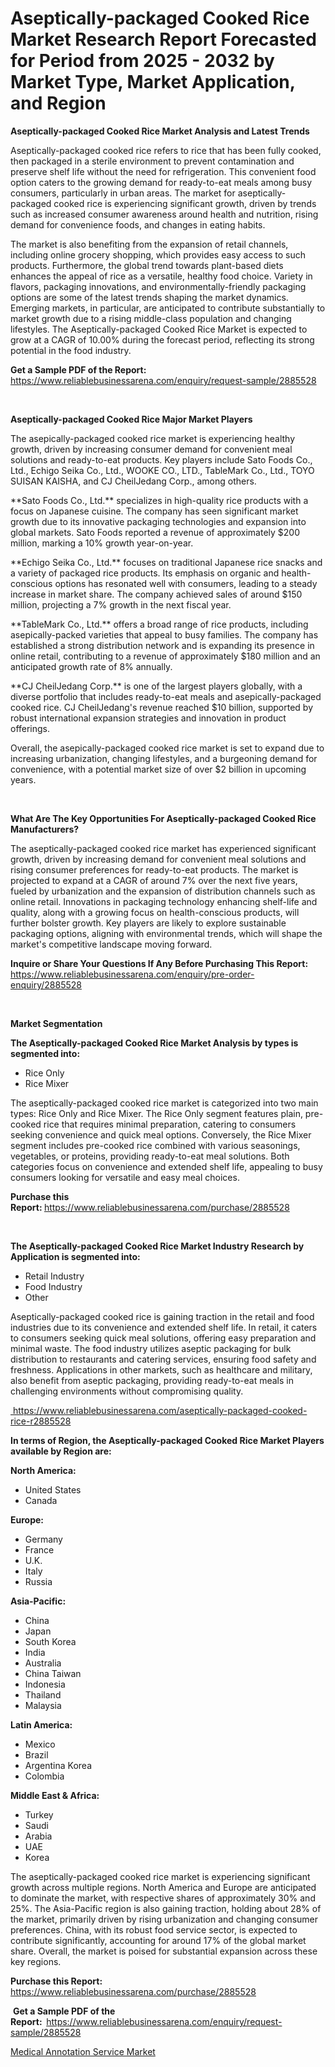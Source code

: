 <p><h1>Aseptically-packaged Cooked Rice Market Research Report Forecasted for Period from 2025 -  2032 by Market Type, Market Application, and Region</h1></p><p><strong>Aseptically-packaged Cooked Rice Market Analysis and Latest Trends</strong></p>
<p><p>Aseptically-packaged cooked rice refers to rice that has been fully cooked, then packaged in a sterile environment to prevent contamination and preserve shelf life without the need for refrigeration. This convenient food option caters to the growing demand for ready-to-eat meals among busy consumers, particularly in urban areas. The market for aseptically-packaged cooked rice is experiencing significant growth, driven by trends such as increased consumer awareness around health and nutrition, rising demand for convenience foods, and changes in eating habits.</p><p>The market is also benefiting from the expansion of retail channels, including online grocery shopping, which provides easy access to such products. Furthermore, the global trend towards plant-based diets enhances the appeal of rice as a versatile, healthy food choice. Variety in flavors, packaging innovations, and environmentally-friendly packaging options are some of the latest trends shaping the market dynamics. Emerging markets, in particular, are anticipated to contribute substantially to market growth due to a rising middle-class population and changing lifestyles. The Aseptically-packaged Cooked Rice Market is expected to grow at a CAGR of 10.00% during the forecast period, reflecting its strong potential in the food industry.</p></p>
<p><strong>Get a Sample PDF of the Report:&nbsp;</strong> <a href="https://www.reliablebusinessarena.com/enquiry/request-sample/2885528?utm_campaign=2647&utm_medium=2&utm_source=Github&utm_content=ia&utm_term=13032025&utm_id=aseptically-packaged-cooked-rice">https://www.reliablebusinessarena.com/enquiry/request-sample/2885528</a></p>
<p>&nbsp;</p>
<p><strong>Aseptically-packaged Cooked Rice Major Market Players</strong></p>
<p><p>The asepically-packaged cooked rice market is experiencing healthy growth, driven by increasing consumer demand for convenient meal solutions and ready-to-eat products. Key players include Sato Foods Co., Ltd., Echigo Seika Co., Ltd., WOOKE CO., LTD., TableMark Co., Ltd., TOYO SUISAN KAISHA, and CJ CheilJedang Corp., among others.</p><p>**Sato Foods Co., Ltd.** specializes in high-quality rice products with a focus on Japanese cuisine. The company has seen significant market growth due to its innovative packaging technologies and expansion into global markets. Sato Foods reported a revenue of approximately $200 million, marking a 10% growth year-on-year.</p><p>**Echigo Seika Co., Ltd.** focuses on traditional Japanese rice snacks and a variety of packaged rice products. Its emphasis on organic and health-conscious options has resonated well with consumers, leading to a steady increase in market share. The company achieved sales of around $150 million, projecting a 7% growth in the next fiscal year.</p><p>**TableMark Co., Ltd.** offers a broad range of rice products, including asepically-packed varieties that appeal to busy families. The company has established a strong distribution network and is expanding its presence in online retail, contributing to a revenue of approximately $180 million and an anticipated growth rate of 8% annually.</p><p>**CJ CheilJedang Corp.** is one of the largest players globally, with a diverse portfolio that includes ready-to-eat meals and asepically-packaged cooked rice. CJ CheilJedang's revenue reached $10 billion, supported by robust international expansion strategies and innovation in product offerings.</p><p>Overall, the asepically-packaged cooked rice market is set to expand due to increasing urbanization, changing lifestyles, and a burgeoning demand for convenience, with a potential market size of over $2 billion in upcoming years.</p></p>
<p>&nbsp;</p>
<p><strong>What Are The Key Opportunities For Aseptically-packaged Cooked Rice Manufacturers?</strong></p>
<p><p>The aseptically-packaged cooked rice market has experienced significant growth, driven by increasing demand for convenient meal solutions and rising consumer preferences for ready-to-eat products. The market is projected to expand at a CAGR of around 7% over the next five years, fueled by urbanization and the expansion of distribution channels such as online retail. Innovations in packaging technology enhancing shelf-life and quality, along with a growing focus on health-conscious products, will further bolster growth. Key players are likely to explore sustainable packaging options, aligning with environmental trends, which will shape the market's competitive landscape moving forward.</p></p>
<p><strong>Inquire or Share Your Questions If Any Before Purchasing This Report:</strong> <a href="https://www.reliablebusinessarena.com/enquiry/pre-order-enquiry/2885528?utm_campaign=2647&utm_medium=2&utm_source=Github&utm_content=ia&utm_term=13032025&utm_id=aseptically-packaged-cooked-rice">https://www.reliablebusinessarena.com/enquiry/pre-order-enquiry/2885528</a></p>
<p>&nbsp;</p>
<p><strong>Market Segmentation</strong></p>
<p><strong>The Aseptically-packaged Cooked Rice Market Analysis by types is segmented into:</strong></p>
<p><ul><li>Rice Only</li><li>Rice Mixer</li></ul></p>
<p><p>The aseptically-packaged cooked rice market is categorized into two main types: Rice Only and Rice Mixer. The Rice Only segment features plain, pre-cooked rice that requires minimal preparation, catering to consumers seeking convenience and quick meal options. Conversely, the Rice Mixer segment includes pre-cooked rice combined with various seasonings, vegetables, or proteins, providing ready-to-eat meal solutions. Both categories focus on convenience and extended shelf life, appealing to busy consumers looking for versatile and easy meal choices.</p></p>
<p><strong>Purchase this Report:&nbsp;</strong><a href="https://www.reliablebusinessarena.com/purchase/2885528?utm_campaign=2647&utm_medium=2&utm_source=Github&utm_content=ia&utm_term=13032025&utm_id=aseptically-packaged-cooked-rice">https://www.reliablebusinessarena.com/purchase/2885528</a></p>
<p>&nbsp;</p>
<p><strong>The Aseptically-packaged Cooked Rice Market Industry Research by Application is segmented into:</strong></p>
<p><ul><li>Retail Industry</li><li>Food Industry</li><li>Other</li></ul></p>
<p><p>Aseptically-packaged cooked rice is gaining traction in the retail and food industries due to its convenience and extended shelf life. In retail, it caters to consumers seeking quick meal solutions, offering easy preparation and minimal waste. The food industry utilizes aseptic packaging for bulk distribution to restaurants and catering services, ensuring food safety and freshness. Applications in other markets, such as healthcare and military, also benefit from aseptic packaging, providing ready-to-eat meals in challenging environments without compromising quality.</p></p>
<p><a href="https://www.reliablebusinessarena.com/aseptically-packaged-cooked-rice-r2885528?utm_campaign=2647&utm_medium=2&utm_source=Github&utm_content=ia&utm_term=13032025&utm_id=aseptically-packaged-cooked-rice">&nbsp;https://www.reliablebusinessarena.com/aseptically-packaged-cooked-rice-r2885528</a></p>
<p><strong>In terms of Region, the Aseptically-packaged Cooked Rice Market Players available by Region are:</strong></p>
<p>
    <p> <strong> North America: </strong>
        <ul>
            <li>United States</li>
            <li>Canada</li>
        </ul>
        </p> 
    <p> <strong> Europe: </strong>
        <ul>
            <li>Germany</li>
            <li>France</li>
            <li>U.K.</li>
            <li>Italy</li>
            <li>Russia</li>
        </ul>
        </p> 
    <p> <strong> Asia-Pacific: </strong>
        <ul>
            <li>China</li>
            <li>Japan</li>
            <li>South Korea</li>
            <li>India</li>
            <li>Australia</li>
            <li>China Taiwan</li>
            <li>Indonesia</li>
            <li>Thailand</li>
            <li>Malaysia</li>
        </ul>
        </p> 
    <p> <strong> Latin America: </strong>
        <ul>
            <li>Mexico</li>
            <li>Brazil</li>
            <li>Argentina Korea</li>
            <li>Colombia</li>
        </ul>
        </p> 
    <p> <strong> Middle East & Africa: </strong>
        <ul>
            <li>Turkey</li>
            <li>Saudi</li>
            <li>Arabia</li>
            <li>UAE</li>
            <li>Korea</li>
        </ul>
    </p>
    </p>
<p><p>The aseptically-packaged cooked rice market is experiencing significant growth across multiple regions. North America and Europe are anticipated to dominate the market, with respective shares of approximately 30% and 25%. The Asia-Pacific region is also gaining traction, holding about 28% of the market, primarily driven by rising urbanization and changing consumer preferences. China, with its robust food service sector, is expected to contribute significantly, accounting for around 17% of the global market share. Overall, the market is poised for substantial expansion across these key regions.</p></p>
<p><strong>Purchase this Report: </strong><a href="https://www.reliablebusinessarena.com/purchase/2885528?utm_campaign=2647&utm_medium=2&utm_source=Github&utm_content=ia&utm_term=13032025&utm_id=aseptically-packaged-cooked-rice">https://www.reliablebusinessarena.com/purchase/2885528</a></p>
<p>&nbsp;<strong>Get a Sample PDF of the Report:&nbsp;&nbsp;</strong><a href="https://www.reliablebusinessarena.com/enquiry/request-sample/2885528?utm_campaign=2647&utm_medium=2&utm_source=Github&utm_content=ia&utm_term=13032025&utm_id=aseptically-packaged-cooked-rice">https://www.reliablebusinessarena.com/enquiry/request-sample/2885528</a></p>
<p><strong></strong></p>
<p><p><a href="https://github.com/curinbucan9/Market-Research-Report-List-1/blob/main/medical-annotation-service-market.md?utm_campaign=2647&utm_medium=2&utm_source=Github&utm_content=ia&utm_term=13032025&utm_id=aseptically-packaged-cooked-rice">Medical Annotation Service Market</a></p></p>
